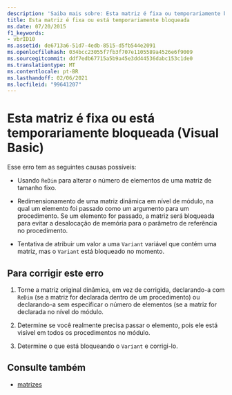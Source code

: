 ```yaml
---
description: 'Saiba mais sobre: Esta matriz é fixa ou temporariamente bloqueada (Visual Basic)'
title: Esta matriz é fixa ou está temporariamente bloqueada
ms.date: 07/20/2015
f1_keywords:
- vbrID10
ms.assetid: de6713a6-51d7-4edb-8515-d5fb544e2091
ms.openlocfilehash: 034bcc23055f7fb3f707e1105589a4526e6f9009
ms.sourcegitcommit: ddf7edb67715a5b9a45e3dd44536dabc153c1de0
ms.translationtype: MT
ms.contentlocale: pt-BR
ms.lasthandoff: 02/06/2021
ms.locfileid: "99641207"
---
```

# <a name="this-array-is-fixed-or-temporarily-locked-visual-basic"></a>Esta matriz é fixa ou está temporariamente bloqueada (Visual Basic)

Esse erro tem as seguintes causas possíveis:  
  
- Usando `ReDim` para alterar o número de elementos de uma matriz de tamanho fixo.  
  
- Redimensionamento de uma matriz dinâmica em nível de módulo, na qual um elemento foi passado como um argumento para um procedimento. Se um elemento for passado, a matriz será bloqueada para evitar a desalocação de memória para o parâmetro de referência no procedimento.  
  
- Tentativa de atribuir um valor a uma `Variant` variável que contém uma matriz, mas o `Variant` está bloqueado no momento.  
  
## <a name="to-correct-this-error"></a>Para corrigir este erro  
  
1. Torne a matriz original dinâmica, em vez de corrigida, declarando-a com `ReDim` (se a matriz for declarada dentro de um procedimento) ou declarando-a sem especificar o número de elementos (se a matriz for declarada no nível do módulo.  
  
2. Determine se você realmente precisa passar o elemento, pois ele está visível em todos os procedimentos no módulo.  
  
3. Determine o que está bloqueando o `Variant` e corrigi-lo.  
  
## <a name="see-also"></a>Consulte também

- [matrizes](../../programming-guide/language-features/arrays/index.md)
